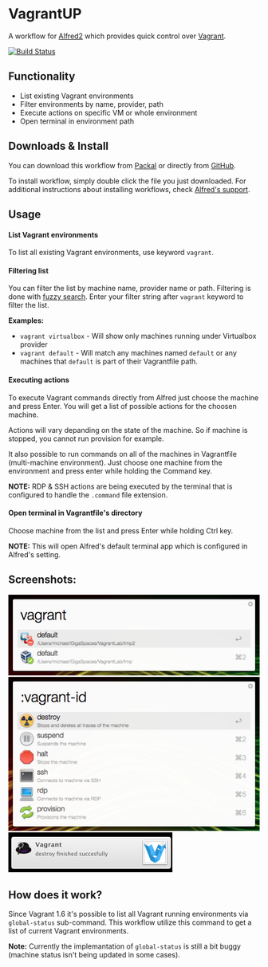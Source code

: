 # VagrantUP

A workflow for [Alfred2](http://www.alfredapp.com) which provides quick control over [Vagrant](vagrantup.com).

[![Build Status](https://travis-ci.org/m1keil/alfred-vagrant-workflow.svg?branch=master)](https://travis-ci.org/m1keil/alfred-vagrant-workflow)

## Functionality
* List existing Vagrant environments
* Filter environments by name, provider, path
* Execute actions on specific VM or whole environment
* Open terminal in environment path

## Downloads & Install
You can download this workflow from [Packal](http://www.packal.org/workflow/vagrantup) or directly from [GitHub](https://github.com/m1keil/alfred-vagrant-workflow/raw/master/bundle/vagrantup.alfredworkflow).

To install workflow, simply double click the file you just downloaded. For additional instructions about installing workflows, check [Alfred's support](http://support.alfredapp.com/workflows:installing).

## Usage
#### List Vagrant environments
To list all existing Vagrant environments, use keyword `vagrant`.

#### Filtering list
You can filter the list by machine name, provider name or path. 
Filtering is done with [fuzzy search](http://en.wikipedia.org/wiki/Approximate_string_matching). Enter your filter string after `vagrant` keyword to filter the list.

**Examples:**
 - `vagrant virtualbox` - Will show only machines running under Virtualbox provider
 - `vagrant default` - Will match any machines named `default` or any machines that `default` is part of their Vagrantfile path.

#### Executing actions
To execute Vagrant commands directly from Alfred just choose the machine and press Enter. You will get a list of possible actions for the choosen machine.

Actions will vary depanding on the state of the machine. So if machine is stopped, you cannot run provision for example.

It also possible to run commands on all of the machines in Vagrantfile (multi-machine environment). Just choose one machine from the environment and press enter while holding the Command key.

**NOTE:** RDP & SSH actions are being executed by the terminal that is configured to handle the `.command` file extension.

#### Open terminal in Vagrantfile's directory
Choose machine from the list and press Enter while holding Ctrl key. 

**NOTE:** This will open Alfred's default terminal app which is configured in Alfred's setting. 

## Screenshots:
![Screenshot](screenshots/global-status.jpg?raw=true "Vagrant global-status")
![Screenshot](screenshots/machine-actions.jpg?raw=true "Vagrant actions")
![Screenshot](screenshots/notifications.jpg?raw=true "Notifications")

## How does it work?
Since Vagrant 1.6 it's possible to list all Vagrant running environments via `global-status` sub-command.
This workflow utilize this command to get a list of current Vagrant environments.

**Note:** Currently the implemantation of `global-status` is still a bit buggy (machine status isn't being updated in some cases).
